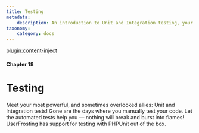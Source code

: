 ```yaml
---
title: Testing
metadata:
    description: An introduction to Unit and Integration testing, your most powerful ally.
taxonomy:
    category: docs
---
```

[plugin:content-inject](/modular/_update5.0)

#### Chapter 18

# Testing

Meet your most powerful, and sometimes overlooked allies: Unit and Integration tests! Gone are the days where you manually test your code. Let the automated tests help you — nothing will break and burst into flames! UserFrosting has support for testing with PHPUnit out of the box.

